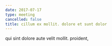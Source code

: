```yaml
---
date: 2017-07-17
type: meeting
cancelled: false
title: cillum ex mollit. dolore et sunt dolor
---
```

qui sint dolore aute velit mollit. proident,